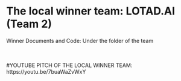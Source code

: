 # The local winner team: LOTAD.AI (Team 2) <br>
Winner Documents and Code: Under the folder of the team

<br>
<br>
#YOUTUBE PITCH OF THE LOCAL WINNER TEAM:
https://youtu.be/7buaWaZvWxY
